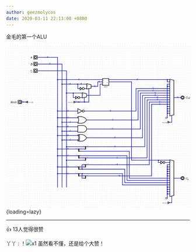 ```yaml
---
author: geezmolycos
date: 2020-03-11 22:13:00 +0800
---
```


金毛的第一个ALU

![](/images/qq-zone/2020-03-11-alu.png){loading=lazy}

---
👍 13人觉得很赞

丫丫 : ！![](https://qzonestyle.gtimg.cn/qzone/em/e179.gif)x1 虽然看不懂，还是给个大赞！
